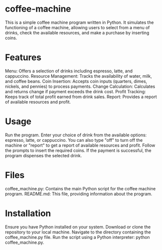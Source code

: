 # coffee-machine
This is a simple coffee machine program written in Python. It simulates the functioning of a coffee machine, allowing users to select from a menu of drinks, check the available resources, and make a purchase by inserting coins.

# Features
Menu: Offers a selection of drinks including espresso, latte, and cappuccino.
Resource Management: Tracks the availability of water, milk, and coffee beans.
Coin Insertion: Accepts coin inputs (quarters, dimes, nickels, and pennies) to process payments.
Change Calculation: Calculates and returns change if payment exceeds the drink cost.
Profit Tracking: Keeps track of total profit earned from drink sales.
Report: Provides a report of available resources and profit.
# Usage
Run the program.
Enter your choice of drink from the available options: espresso, latte, or cappuccino. You can also type "off" to turn off the machine or "report" to get a report of available resources and profit.
Follow the prompts to insert the required coins.
If the payment is successful, the program dispenses the selected drink.
# Files
coffee_machine.py: Contains the main Python script for the coffee machine program.
README.md: This file, providing information about the program.
# Installation
Ensure you have Python installed on your system.
Download or clone the repository to your local machine.
Navigate to the directory containing the coffee_machine.py file.
Run the script using a Python interpreter: python coffee_machine.py.
